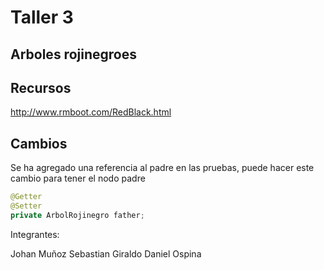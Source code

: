 # Taller 3 
 ## Arboles rojinegroes

## Recursos

http://www.rmboot.com/RedBlack.html

## Cambios

Se ha agregado una referencia al padre en las pruebas, puede hacer este cambio para tener el nodo padre

```java
@Getter
@Setter
private ArbolRojinegro father;
```
Integrantes:

Johan Muñoz
Sebastian Giraldo
Daniel Ospina
